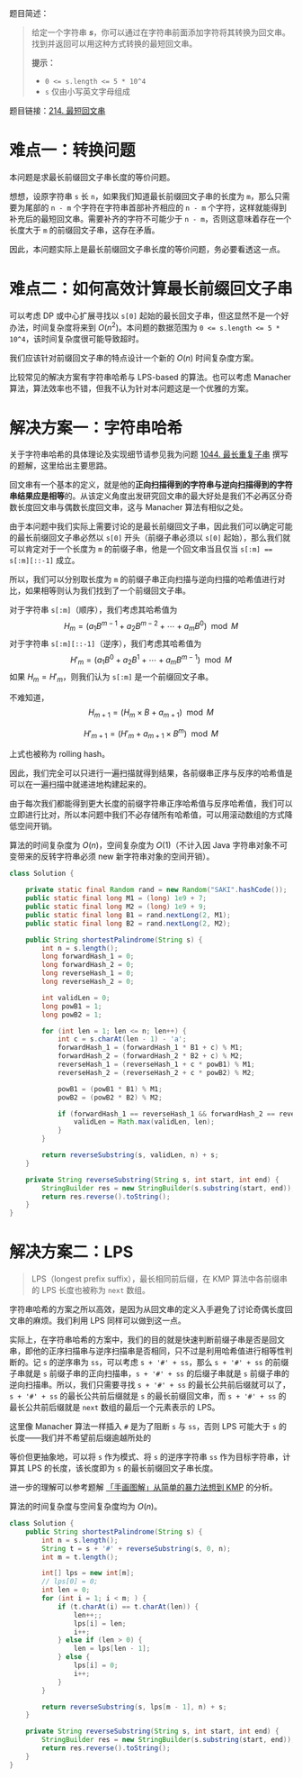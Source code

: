 题目简述：

> 给定一个字符串 ***s***，你可以通过在字符串前面添加字符将其转换为回文串。找到并返回可以用这种方式转换的最短回文串。
>
> **提示：**
>
> - `0 <= s.length <= 5 * 10^4`
> - `s` 仅由小写英文字母组成

题目链接：[214. 最短回文串](https://leetcode.cn/problems/shortest-palindrome/)

# 难点一：转换问题

本问题是求最长前缀回文子串长度的等价问题。

想想，设原字符串 `s` 长 `n`，如果我们知道最长前缀回文子串的长度为 `m`，那么只需要为尾部的 `n - m` 个字符在字符串首部补齐相应的 `n - m` 个字符，这样就能得到补充后的最短回文串。需要补齐的字符不可能少于 `n - m`，否则这意味着存在一个长度大于 `m` 的前缀回文子串，这存在矛盾。

因此，本问题实际上是最长前缀回文子串长度的等价问题，务必要看透这一点。

# 难点二：如何高效计算最长前缀回文子串

可以考虑 DP 或中心扩展寻找以 `s[0]` 起始的最长回文子串，但这显然不是一个好办法，时间复杂度将来到 $O(n^2)$。本问题的数据范围为 `0 <= s.length <= 5 * 10^4`，该时间复杂度很可能导致超时。

我们应该针对前缀回文子串的特点设计一个新的 $O(n)$ 时间复杂度方案。

比较常见的解决方案有字符串哈希与 LPS-based 的算法。也可以考虑 Manacher 算法，算法效率也不错，但我不认为针对本问题这是一个优雅的方案。

# 解决方案一：字符串哈希

关于字符串哈希的具体理论及实现细节请参见我为问题 [1044. 最长重复子串](https://leetcode.cn/problems/longest-duplicate-substring/) 撰写的题解，这里给出主要思路。

回文串有一个基本的定义，就是他的**正向扫描得到的字符串与逆向扫描得到的字符串结果应是相等**的。从该定义角度出发研究回文串的最大好处是我们不必再区分奇数长度回文串与偶数长度回文串，这与 Manacher 算法有相似之处。

由于本问题中我们实际上需要讨论的是最长前缀回文子串，因此我们可以确定可能的最长前缀回文子串必然以 `s[0]` 开头（前缀子串必须以 `s[0]` 起始），那么我们就可以肯定对于一个长度为 `m` 的前缀子串，他是一个回文串当且仅当 `s[:m] == s[:m][::-1]` 成立。

所以，我们可以分别取长度为 `m` 的前缀子串正向扫描与逆向扫描的哈希值进行对比，如果相等则认为我们找到了一个前缀回文子串。

对于字符串 `s[:m]`（顺序），我们考虑其哈希值为
$$
H_m=(a_1B^{m-1}+a_2B^{m-2}+\cdots+a_{m}B^0)\mod{M}
$$
对于字符串 `s[:m][::-1]`（逆序），我们考虑其哈希值为
$$
H'_m=(a_1B^0+a_2B^1+\cdots+a_{m}B^{m-1})\mod{M}
$$
如果 $H_m=H'_m$，则我们认为 `s[:m]` 是一个前缀回文子串。

不难知道，
$$
H_{m+1}=(H_m\times B+a_{m+1})\mod{M}
$$

$$
H'_{m+1}=(H'_m+a_{m+1}\times B^{m})\mod{M}
$$

上式也被称为 rolling hash。

因此，我们完全可以只进行一遍扫描就得到结果，各前缀串正序与反序的哈希值是可以在一遍扫描中就递进地构建起来的。

由于每次我们都能得到更大长度的前缀字符串正序哈希值与反序哈希值，我们可以立即进行比对，所以本问题中我们不必存储所有哈希值，可以用滚动数组的方式降低空间开销。

算法的时间复杂度为 $O(n)$，空间复杂度为 $O(1)$（不计入因 Java 字符串对象不可变带来的反转字符串必须 new 新字符串对象的空间开销）。

```java
class Solution {

    private static final Random rand = new Random("SAKI".hashCode());
    public static final long M1 = (long) 1e9 + 7;
    public static final long M2 = (long) 1e9 + 9;
    public static final long B1 = rand.nextLong(2, M1);
    public static final long B2 = rand.nextLong(2, M2);

    public String shortestPalindrome(String s) {
        int n = s.length();
        long forwardHash_1 = 0;
        long forwardHash_2 = 0;
        long reverseHash_1 = 0;
        long reverseHash_2 = 0;

        int validLen = 0;
        long powB1 = 1;
        long powB2 = 1;

        for (int len = 1; len <= n; len++) {
            int c = s.charAt(len - 1) - 'a';
            forwardHash_1 = (forwardHash_1 * B1 + c) % M1;
            forwardHash_2 = (forwardHash_2 * B2 + c) % M2;
            reverseHash_1 = (reverseHash_1 + c * powB1) % M1;
            reverseHash_2 = (reverseHash_2 + c * powB2) % M2;

            powB1 = (powB1 * B1) % M1;
            powB2 = (powB2 * B2) % M2;

            if (forwardHash_1 == reverseHash_1 && forwardHash_2 == reverseHash_2) {
                validLen = Math.max(validLen, len);
            }
        }

        return reverseSubstring(s, validLen, n) + s;
    }

    private String reverseSubstring(String s, int start, int end) {
        StringBuilder res = new StringBuilder(s.substring(start, end));
        return res.reverse().toString();
    }
}
```

# 解决方案二：LPS

>  LPS（longest prefix suffix），最长相同前后缀，在 KMP 算法中各前缀串的 LPS 长度也被称为 `next` 数组。

字符串哈希的方案之所以高效，是因为从回文串的定义入手避免了讨论奇偶长度回文串的麻烦。我们利用 LPS 同样可以做到这一点。

实际上，在字符串哈希的方案中，我们的目的就是快速判断前缀子串是否是回文串，即他的正序扫描串与逆序扫描串是否相同，只不过是利用哈希值进行相等性判断的。记 `s` 的逆序串为 `ss`，可以考虑 `s + '#' + ss`，那么 `s + '#' + ss` 的前缀子串就是 `s` 前缀子串的正向扫描串，`s + '#' + ss` 的后缀子串就是 `s` 前缀子串的逆向扫描串。所以，我们只需要寻找 `s + '#' + ss` 的最长公共前后缀就可以了，`s + '#' + ss` 的最长公共前后缀就是 `s` 的最长前缀回文串，而 `s + '#' + ss` 的最长公共前后缀就是 `next` 数组的最后一个元素表示的 LPS。

这里像 Manacher 算法一样插入 `#` 是为了阻断 `s` 与 `ss`，否则 LPS 可能大于 `s` 的长度——我们并不希望前后缀逾越所处的

等价但更抽象地，可以将 `s` 作为模式、将 `s` 的逆序字符串 `ss` 作为目标字符串，计算其 LPS 的长度，该长度即为 `s` 的最长前缀回文子串长度。

进一步的理解可以参考题解 [「手画图解」从简单的暴力法想到 KMP](https://leetcode.cn/problems/shortest-palindrome/solutions/392676/shou-hua-tu-jie-cong-jian-dan-de-bao-li-fa-xiang-d/) 的分析。

算法的时间复杂度与空间复杂度均为 $O(n)$。

```java
class Solution {
    public String shortestPalindrome(String s) {
        int n = s.length();
        String t = s + '#' + reverseSubstring(s, 0, n);
        int m = t.length();

        int[] lps = new int[m];
        // lps[0] = 0;
        int len = 0;
        for (int i = 1; i < m; ) {
            if (t.charAt(i) == t.charAt(len)) {
                len++;;
                lps[i] = len;
                i++;
            } else if (len > 0) {
                len = lps[len - 1];
            } else {
                lps[i] = 0;
                i++;
            }
        }

        return reverseSubstring(s, lps[m - 1], n) + s;
    }

    private String reverseSubstring(String s, int start, int end) {
        StringBuilder res = new StringBuilder(s.substring(start, end));
        return res.reverse().toString();
    }
}
```
